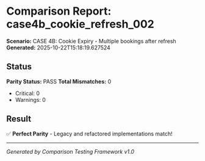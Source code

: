 # Comparison Report: case4b_cookie_refresh_002
**Scenario:** CASE 4B: Cookie Expiry - Multiple bookings after refresh
**Generated:** 2025-10-22T15:18:19.627524

## Status
**Parity Status:** PASS
**Total Mismatches:** 0
  - Critical: 0
  - Warnings: 0

## Result
✅ **Perfect Parity** - Legacy and refactored implementations match!

---
*Generated by Comparison Testing Framework v1.0*